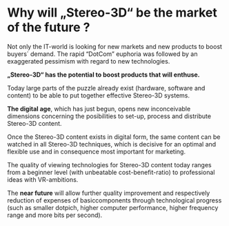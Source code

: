 # Why will „Stereo-3D“ be the market of the future ?

Not only the IT-world is looking for new markets and new products to boost buyers´ demand. The rapid “DotCom” euphoria was followed by an exaggerated pessimism with regard to new technologies.

**„Stereo-3D“ has the potential to boost products that will enthuse.**

Today large parts of the puzzle already exist (hardware, software and content) to be able to put together effective Stereo-3D systems.

**The digital age**, which has just begun, opens new inconceivable dimensions concerning the posibilities to set-up, process and distribute Stereo-3D content.

Once the Stereo-3D content exists in digital form, the same content can be watched in all Stereo-3D techniques, which is decisive for an optimal and flexible use and in consequence most important for marketing.

The quality of viewing technologies for Stereo-3D content today ranges from a beginner level (with unbeatable cost-benefit-ratio) to professional ideas with VR-ambitions.

The **near future** will allow further quality improvement and respectively reduction of expenses of basiccomponents through technological progress (such as smaller dotpich, higher computer performance, higher frequency range and more bits per second).
